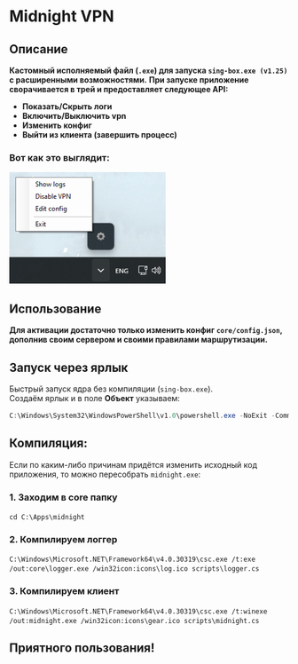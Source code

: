 # Midnight VPN

## Описание
**Кастомный исполняемый файл (`.exe`) для запуска `sing-box.exe (v1.25)` с расширенными возможностями.**
**При запуске приложение сворачивается в трей и предоставляет следующее API:**
- **Показать/Скрыть логи**
- **Включить/Выключить vpn**
- **Изменить конфиг**
- **Выйти из клиента (завершить процесс)**

### Вот как это выглядит:
![Tray Screenshot](docs/images/tray.jpg)

## Использование
**Для активации достаточно только изменить конфиг `core/config.json`, дополнив своим сервером и своими правилами маршрутизации.**

## Запуск через ярлык
Быстрый запуск ядра без компиляции (`sing-box.exe`).  
Создаём ярлык и в поле **Объект** указываем:

```powershell
C:\Windows\System32\WindowsPowerShell\v1.0\powershell.exe -NoExit -Command "& 'C:\Apps\midnight\core\sing-box.exe' run -c 'C:\Apps\midnight\core\config.json'"
```

## Компиляция:
Если по каким-либо причинам придётся изменить исходный код приложения, то можно пересобрать `midnight.exe`: 
### 1. Заходим в core папку
`cd C:\Apps\midnight`

### 2. Компилируем логгер
`C:\Windows\Microsoft.NET\Framework64\v4.0.30319\csc.exe /t:exe /out:core\logger.exe /win32icon:icons\log.ico scripts\logger.cs`

### 3. Компилируем клиент
`C:\Windows\Microsoft.NET\Framework64\v4.0.30319\csc.exe /t:winexe /out:midnight.exe /win32icon:icons\gear.ico scripts\midnight.cs`

## Приятного пользования!

